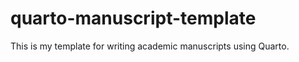 
# quarto-manuscript-template

<!-- badges: start -->
<!-- badges: end -->

This is my template for writing academic manuscripts using Quarto.
